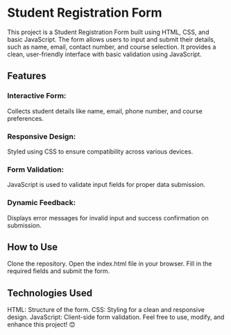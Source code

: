 # Student Registration Form

This project is a Student Registration Form built using HTML, CSS, and basic JavaScript. The form allows users to input and submit their details, such as name, email, contact number, and course selection. It provides a clean, user-friendly interface with basic validation using JavaScript.

## Features

### Interactive Form: 
Collects student details like name, email, phone number, and course preferences.
### Responsive Design:
Styled using CSS to ensure compatibility across various devices.
### Form Validation: 
JavaScript is used to validate input fields for proper data submission.
### Dynamic Feedback:
Displays error messages for invalid input and success confirmation on submission.

## How to Use
Clone the repository.
Open the index.html file in your browser.
Fill in the required fields and submit the form.

## Technologies Used
HTML: Structure of the form.
CSS: Styling for a clean and responsive design.
JavaScript: Client-side form validation.
Feel free to use, modify, and enhance this project! 😊












